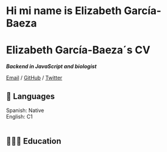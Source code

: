 <h1>Hi mi name is Elizabeth García-Baeza</h1>
<h1>Elizabeth García-Baeza´s CV</h1>
<em><strong>Backend in JavaScript and biologist</strong></em>

[Email](mailto:elizabethg.eg12@gmail.com) / [GitHub](https://github.com/gabaeliz/) / [Twitter](https://twitter.com/gracescrap/) 

<h2>💬 Languages</h2> 
Spanish: Native <br>
English: C1<br><br>

## 👩🏼‍🎓 Education

